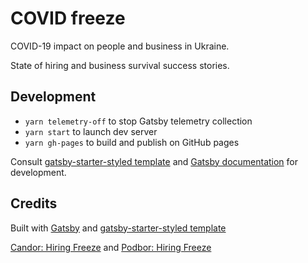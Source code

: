 # COVID freeze

COVID-19 impact on people and business in Ukraine.

State of hiring and business survival success stories.

## Development

- `yarn telemetry-off` to stop Gatsby telemetry collection
- `yarn start` to launch dev server
- `yarn gh-pages` to build and publish on GitHub pages

Consult [gatsby-starter-styled template](https://www.gatsbyjs.org/starters/gregoralbrecht/gatsby-starter-styled/)
and [Gatsby documentation](https://www.gatsbyjs.org/docs/) for development.

## Credits

Built with [Gatsby](https://gatsbyjs.org/) and
[gatsby-starter-styled template](https://www.gatsbyjs.org/starters/gregoralbrecht/gatsby-starter-styled/)

[Candor: Hiring Freeze](https://candor.co/hiring-freezes/) and
[Podbor: Hiring Freeze](https://podbor.io/hiring-freeze)
